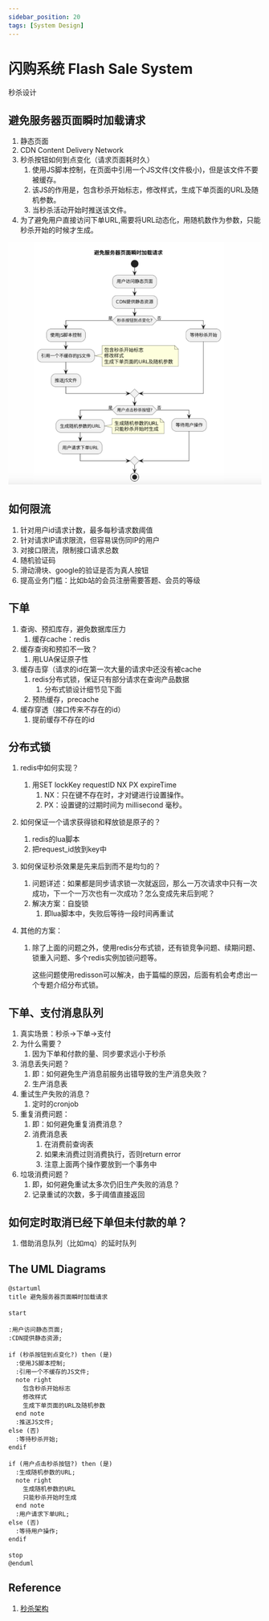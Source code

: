 ```yaml
---
sidebar_position: 20
tags: [System Design]
---
```


# 闪购系统 Flash Sale System

秒杀设计

## 避免服务器页面瞬时加载请求

1. 静态页面
2. CDN Content Delivery Network
3. 秒杀按钮如何到点变化（请求页面耗时久）
   1. 使用JS脚本控制，在页面中引用一个JS文件(文件极小)，但是该文件不要被缓存。
   2. 该JS的作用是，包含秒杀开始标志，修改样式，生成下单页面的URL及随机参数。
   3. 当秒杀活动开始时推送该文件。
4. 为了避免用户直接访问下单URL,需要将URL动态化，用随机数作为参数，只能秒杀开始的时候才生成。



![image-20240913174533680](./20240308-flash-sale.assets/image-20240913174533680.png)

## 如何限流

1. 针对用户id请求计数，最多每秒请求数阈值
2. 针对请求IP请求限流，但容易误伤同IP的用户
3. 对接口限流，限制接口请求总数
4. 随机验证码
5. 滑动滑块、google的验证是否为真人按钮
6. 提高业务门槛：比如b站的会员注册需要答题、会员的等级

## 下单

1. 查询、预扣库存，避免数据库压力
   1. 缓存cache：redis
2. 缓存查询和预扣不一致？
   1. 用LUA保证原子性
3. 缓存击穿（请求的id在第一次大量的请求中还没有被cache
   1. redis分布式锁，保证只有部分请求在查询产品数据
      1. 分布式锁设计细节见下面
   2. 预热缓存，precache
4. 缓存穿透（接口传来不存在的id）
   1. 提前缓存不存在的id

## 分布式锁

1. redis中如何实现？

   1. 用SET lockKey requestID NX PX expireTime
      1. NX：只在键不存在时，才对键进行设置操作。
      2. PX：设置键的过期时间为 millisecond 毫秒。

2. 如何保证一个请求获得锁和释放锁是原子的？

   1. redis的lua脚本
   2. 把request_id放到key中

3. 如何保证秒杀效果是先来后到而不是均匀的？

   1. 问题详述：如果都是同步请求锁一次就返回，那么一万次请求中只有一次成功，下一个一万次也有一次成功？怎么变成先来后到呢？
   2. 解决方案：自旋锁
      1. 即lua脚本中，失败后等待一段时间再重试

4. 其他的方案：

   1. 除了上面的问题之外，使用redis分布式锁，还有锁竞争问题、续期问题、锁重入问题、多个redis实例加锁问题等。

      这些问题使用redisson可以解决，由于篇幅的原因，后面有机会考虑出一个专题介绍分布式锁。

## 下单、支付消息队列

1. 真实场景：秒杀->下单->支付
2. 为什么需要？
   1. 因为下单和付款的量、同步要求远小于秒杀
3. 消息丢失问题？
   1. 即：如何避免生产消息前服务出错导致的生产消息失败？
   2. 生产消息表
4. 重试生产失败的消息？
   1. 定时的cronjob
5. 重复消费问题：
   1. 即：如何避免重复消费消息？
   2. 消费消息表
      1. 在消费前查询表
      2. 如果未消费过则消费执行，否则return error
      3. 注意上面两个操作要放到一个事务中
6. 垃圾消费问题？
   1. 即，如何避免重试太多次仍旧生产失败的消息？
   2. 记录重试的次数，多于阈值直接返回

## 如何定时取消已经下单但未付款的单？

1. 借助消息队列（比如mq）的延时队列

## The UML Diagrams

```
@startuml
title 避免服务器页面瞬时加载请求

start

:用户访问静态页面;
:CDN提供静态资源;

if (秒杀按钮到点变化?) then (是)
  :使用JS脚本控制;
  :引用一个不缓存的JS文件;
  note right
    包含秒杀开始标志
    修改样式
    生成下单页面的URL及随机参数
  end note
  :推送JS文件;
else (否)
  :等待秒杀开始;
endif

if (用户点击秒杀按钮?) then (是)
  :生成随机参数的URL;
  note right
    生成随机参数的URL
    只能秒杀开始时生成
  end note
  :用户请求下单URL;
else (否)
  :等待用户操作;
endif

stop
@enduml
```

## Reference

1.   [秒杀架构](https://juejin.cn/post/7044032901662375949) 
